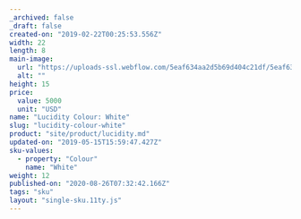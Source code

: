 ```yaml
---
_archived: false
_draft: false
created-on: "2019-02-22T00:25:53.556Z"
width: 22
length: 8
main-image:
  url: "https://uploads-ssl.webflow.com/5eaf634aa2d5b69d404c21df/5eaf634aa2d5b641a24c2258_store-item-3.jpg"
  alt: ""
height: 15
price:
  value: 5000
  unit: "USD"
name: "Lucidity Colour: White"
slug: "lucidity-colour-white"
product: "site/product/lucidity.md"
updated-on: "2019-05-15T15:59:47.427Z"
sku-values:
  - property: "Colour"
    name: "White"
weight: 12
published-on: "2020-08-26T07:32:42.166Z"
tags: "sku"
layout: "single-sku.11ty.js"
---
```



